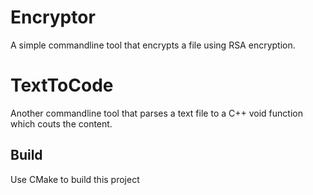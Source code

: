 # Encryptor
A simple commandline tool that encrypts a file using RSA encryption.


# TextToCode
Another commandline tool that parses a text file to a C++ void function which couts the content.

## Build
Use CMake to build this project
